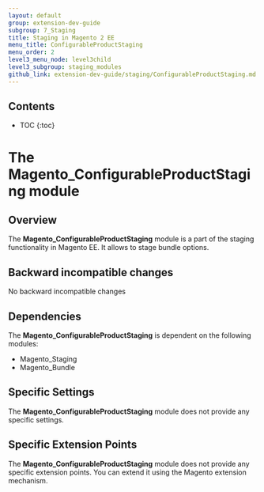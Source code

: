```yaml
---
layout: default
group: extension-dev-guide
subgroup: 7_Staging
title: Staging in Magento 2 EE
menu_title: ConfigurableProductStaging
menu_order: 2
level3_menu_node: level3child
level3_subgroup: staging_modules
github_link: extension-dev-guide/staging/ConfigurableProductStaging.md
---
```


<h2>Contents</h2>

* TOC
{:toc}

# The Magento_ConfigurableProductStaging module

## Overview

The **Magento_ConfigurableProductStaging** module is a part of the staging functionality in Magento EE. It allows to stage bundle options.

## Backward incompatible changes
No backward incompatible changes

## Dependencies
The **Magento_ConfigurableProductStaging** is dependent on the following modules:

- Magento_Staging
- Magento_Bundle

## Specific Settings
The **Magento_ConfigurableProductStaging** module does not provide any specific settings.

## Specific Extension Points
The **Magento_ConfigurableProductStaging** module does not provide any specific extension points. You can extend it using the Magento extension mechanism.

